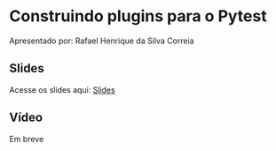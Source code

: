 # Construindo plugins para o Pytest

Apresentado por: Rafael Henrique da Silva Correia


## Slides

Acesse os slides aqui: [Slides](./)


## Vídeo

Em breve
